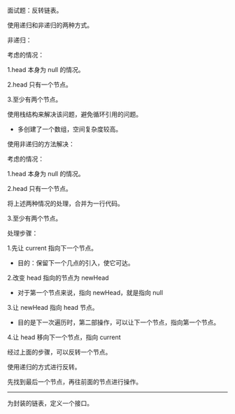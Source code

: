 面试题：反转链表。

使用递归和非递归的两种方式。

非递归：

考虑的情况：

1.head 本身为 null 的情况。

2.head 只有一个节点。

3.至少有两个节点。

使用栈结构来解决该问题，避免循环引用的问题。

- 多创建了一个数组，空间复杂度较高。



使用非递归的方法解决：

考虑的情况：

1.head 本身为 null 的情况。

2.head 只有一个节点。

将上述两种情况的处理，合并为一行代码。

3.至少有两个节点。

处理步骤：

1.先让 current 指向下一个节点。

- 目的：保留下一个几点的引入，使它可达。

2.改变 head 指向的节点为 newHead

- 对于第一个节点来说，指向 newHead，就是指向 null

3.让 newHead 指向 head 节点。

- 目的是下一次遍历时，第二部操作，可以让下一个节点，指向第一个节点。

4.让 head 移向下一个节点，指向 current

经过上面的步骤，可以反转一个节点。



使用递归的方式进行反转。

先找到最后一个节点，再往前面的节点进行操作。

---

为封装的链表，定义一个接口。
